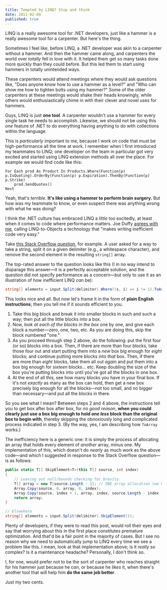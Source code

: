 ```yaml
---
title: Tempted by LINQ? Stop and think
date: 2011-02-09
published: true
---
```


LINQ is a really awesome tool for .NET developers, just like a hammer is a really awesome tool for a carpenter. But here's the thing.

Sometimes I feel like, before LINQ, a .NET developer was akin to a carpenter without a hammer. And then the hammer came along, and carpenters the world over *totally* fell in love with it. It helped them get so many tasks done more quickly than they could before. But this led them to start using hammers in totally unintended ways.

These carpenters would attend meetings where they would ask questions like, "Does anyone know how to use a hammer as a level?" and "Who can show me how to tighten bolts using my hammer?" Some of the older carpenters at these meetings would shake their heads knowingly, while others would enthusiastically chime in with their clever and novel uses for hammers.

Guys, LINQ is just **one tool**. A carpenter wouldn't use a hammer for every single task he needs to accomplish. Likewise, we should not be using this *one* feature of .NET to do everything having anything to do with collections within the language.

This is *particularly* important to me, because I work on code that must be high-performance all the time at work. I remember when I first introduced my teammates to LINQ; one developer on the team in particular got very excited and started using LINQ extension methods all over the place. For example we would find code like this:

```vbnet
For Each prod As Product In Products.Where(Function(p) p.IsQuoting).OrderBy(Function(p) p.Expiration).ThenBy(Function(p) p.Strike)
    prod.SendQuotes()
Next
```

Yeah, that's *terrible*. **It's like using a hammer to perform brain surgery.** But how was my teammate to know, or even suspect there was anything wrong with what he was doing?

I think the .NET culture has embraced LINQ a *little* too excitedly, at least when it comes to code where performance matters. Joe Duffy [agrees with me](http://www.bluebytesoftware.com/blog/PermaLink,guid,4db70333-295b-441f-80f9-21b90bd44287.aspx), calling LINQ-to-Objects a technology that "makes writing inefficient code very easy."

Take [this Stack Overflow question](http://stackoverflow.com/questions/4903166/c-string-split-question), for example. A user asked for a way to take a string, split it on a given delimiter (e.g., a whitespace character), and remove the second element in the resulting `string[]` array.

The top-rated answer to the question looks like this (I in no way intend to disparage this answer—it is a perfectly acceptable solution, and the question did not specify performance as a concern—but only to use it as an illustration of how inefficient LINQ *can* be):

```csharp
string[] elements = input.Split(delimiter).Where((s, i) => i != 1).ToArray();
```

This looks nice and all. But now let's frame it in the form of **plain English instructions**; then you tell me if it sounds efficient to you.

1. Take this big block and break it into smaller blocks in such and such a way; then put all the little blocks into a box.
2. Now, *look at each of the blocks in the box* one by one, and give each block a number—zero, one, two, etc. As you are doing this, skip the block numbered "one."
3. As you proceed through step 2 above, do the following: put the first four (or so) blocks into a box. Then, if there are more than four blocks, take those four out and start putting them into a *new* box big enough for *eight* blocks; and continue putting more blocks into *that* box. Then, if there are more than *eight* blocks, take them all out *again* and put them into a box big enough for *sixteen* blocks... etc. Keep doubling the size of the box you're putting blocks into until you've got all the blocks in one box.
4. At the end of all this, see how many blocks you have in your final box. If it's not *exactly* as many as the box can hold, then get a new box precisely big enough for all the blocks—not too small, and no bigger than necessary—and put all the blocks in there.

So you see what I mean? Between steps 2 and 4 above, the instructions tell you to get box after box after box, for *no good reason*, **when you could clearly just use a box big enough to hold *one less* block than the original box to begin with**, thereby skipping the obnoxiously long and complicated process indicated in step 3. (By the way, yes, I am describing how `ToArray` works.)

The inefficiency here is a generic one: it is simply the process of allocating an array that holds every element of *another* array, minus one. My implementation of this, which doesn't do *nearly* as much work as the above code—and which I suggested in response to the Stack Overflow question—is as follows:

```csharp
public static T[] SkipElement<T>(this T[] source, int index)
{
    // Leaving out null/bounds checking for brevity.
    T[] array = new T[source.Length - 1]; // ONE array allocation (we know how big it should be!)
    Array.Copy(source, 0, array, 0, index);
    Array.Copy(source, index + 1, array, index, source.Length - index - 1); // ONE copy, total
    return array;
}

// Elsewhere
string[] elements = input.Split(delimiter).SkipElement(1);
```

Plenty of developers, if they were to read this post, would roll their eyes and say that worrying about this in the first place constitutes premature optimization. And that'd be a fair point in the majority of cases. But I see no reason why we need to automatically jump to LINQ every time we see a problem like this. I mean, look at that implementation above; is it *really* so complex? Is it a maintenance headache? Personally, I don't think so.

I, for one, would prefer not to be the sort of carpenter who reaches straight for his hammer just because he *can*, or because he *likes* it, when there's another tool that will help him **do the same job better**.

Just my two cents.
